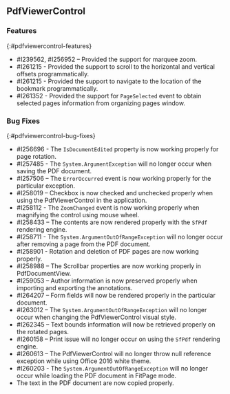 ## PdfViewerControl

### Features
{:#pdfviewercontrol-features}

* \#I239562, #I256952 – Provided the support for marquee zoom.
* \#I261215 - Provided the support to scroll to the horizontal and vertical offsets programmatically.
* \#I261215 - Provided the support to navigate to the location of the bookmark programmatically.
* \#I261352 - Provided the support for `PageSelected` event to obtain selected pages information from organizing pages window.

### Bug Fixes
{:#pdfviewercontrol-bug-fixes} 

* \#I256696 - The `IsDocumentEdited` property is now working properly for page rotation.
* \#I257485 - The `System.ArgumentException` will no longer occur when saving the PDF document.
* \#I257506 – The `ErrorOccurred` event is now working properly for the particular exception.
* \#I258019 – Checkbox is now checked and unchecked properly when using the PdfViewerControl in the application.
* \#I258112 - The `ZoomChanged` event is now working properly when magnifying the control using mouse wheel.
* \#I258433 – The contents are now rendered properly with the `SfPdf` rendering engine.
* \#I258711 - The `System.ArgumentOutOfRangeException` will no longer occur after removing a page from the PDF document.
* \#I258901 - Rotation and deletion of PDF pages are now working properly.
* \#I258988 – The Scrollbar properties are now working properly in PdfDocumentView.
* \#I259053 – Author information is now preserved properly when importing and exporting the annotations.
* \#I264207 – Form fields will now be rendered properly in the particular document.  
* \#I263012 – The `System.ArgumentOutOfRangeException` will no longer occur when changing the PdfViewerControl visual style.
* \#I262345 – Text bounds information will now be retrieved properly on the rotated pages.
* \#I260158 – Print issue will no longer occur on using the `SfPdf` rendering engine.
* \#I260613 – The PdfViewerControl will no longer throw null reference exception while using Office 2016 white theme.
* \#I260203 - The `System.ArgumentOutOfRangeException` will no longer occur while loading the PDF document in FitPage mode.
* The text in the PDF document are now copied properly.